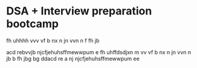# DSA + Interview preparation bootcamp
fh  uhhhh
vvv
vf
b nx
n  jn
vvn n 
f
fh
jb

acd
rebvvjb
njcfjehuhsffmewwpum e
fh  uhffdsdjxn m
vv
vf 
b nx
n  jn
vvn n jb
 b 
fh
jbg
bg
ddacd
re
a
nj
njcfjehuhsffmewwpum ee

